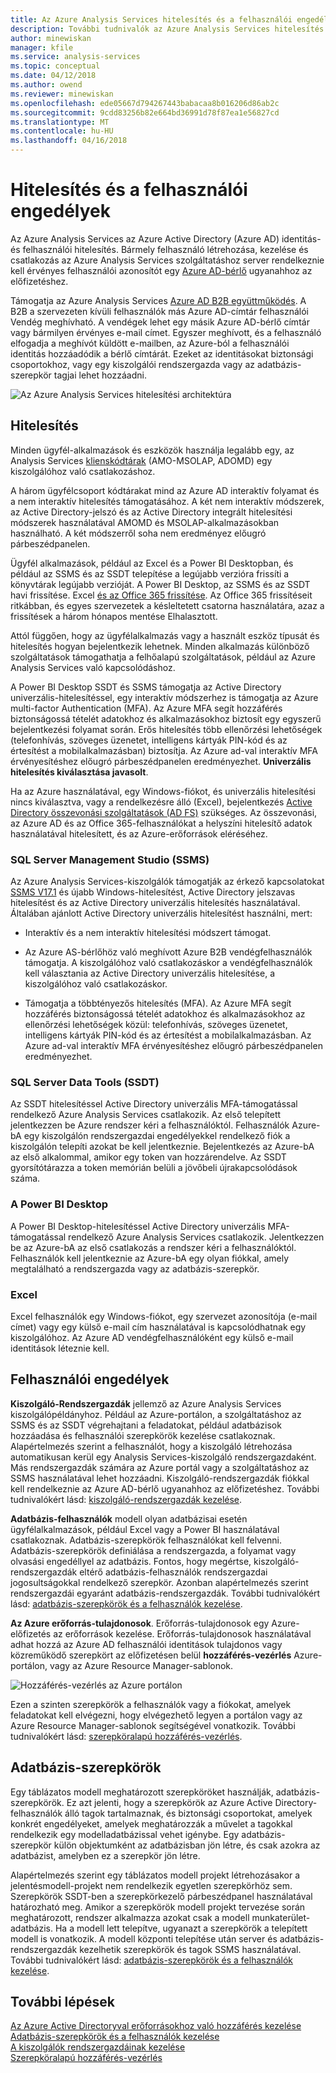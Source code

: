 ```yaml
---
title: Az Azure Analysis Services hitelesítés és a felhasználói engedélyek |} Microsoft Docs
description: További tudnivalók az Azure Analysis Services hitelesítés és a felhasználó engedélyeit.
author: minewiskan
manager: kfile
ms.service: analysis-services
ms.topic: conceptual
ms.date: 04/12/2018
ms.author: owend
ms.reviewer: minewiskan
ms.openlocfilehash: ede05667d794267443babacaa8b016206d86ab2c
ms.sourcegitcommit: 9cdd83256b82e664bd36991d78f87ea1e56827cd
ms.translationtype: MT
ms.contentlocale: hu-HU
ms.lasthandoff: 04/16/2018
---
```

# <a name="authentication-and-user-permissions"></a>Hitelesítés és a felhasználói engedélyek
Az Azure Analysis Services az Azure Active Directory (Azure AD) identitás- és felhasználói hitelesítés. Bármely felhasználó létrehozása, kezelése és csatlakozás az Azure Analysis Services szolgáltatáshoz server rendelkeznie kell érvényes felhasználói azonosítót egy [Azure AD-bérlő](../active-directory/active-directory-administer.md) ugyanahhoz az előfizetéshez.

Támogatja az Azure Analysis Services [Azure AD B2B együttműködés](../active-directory/active-directory-b2b-what-is-azure-ad-b2b.md). A B2B a szervezeten kívüli felhasználók más Azure AD-címtár felhasználói Vendég meghívható. A vendégek lehet egy másik Azure AD-bérlő címtár vagy bármilyen érvényes e-mail címet. Egyszer meghívott, és a felhasználó elfogadja a meghívót küldött e-mailben, az Azure-ból a felhasználói identitás hozzáadódik a bérlő címtárát. Ezeket az identitásokat biztonsági csoportokhoz, vagy egy kiszolgálói rendszergazda vagy az adatbázis-szerepkör tagjai lehet hozzáadni.

![Az Azure Analysis Services hitelesítési architektúra](./media/analysis-services-manage-users/aas-manage-users-arch.png)

## <a name="authentication"></a>Hitelesítés
Minden ügyfél-alkalmazások és eszközök használja legalább egy, az Analysis Services [klienskódtárak](analysis-services-data-providers.md) (AMO-MSOLAP, ADOMD) egy kiszolgálóhoz való csatlakozáshoz. 

A három ügyfélcsoport kódtárakat mind az Azure AD interaktív folyamat és a nem interaktív hitelesítés támogatásához. A két nem interaktív módszerek, az Active Directory-jelszó és az Active Directory integrált hitelesítési módszerek használatával AMOMD és MSOLAP-alkalmazásokban használható. A két módszerről soha nem eredményez előugró párbeszédpanelen.

Ügyfél alkalmazások, például az Excel és a Power BI Desktopban, és például az SSMS és az SSDT telepítése a legújabb verzióra frissíti a könyvtárak legújabb verzióját. A Power BI Desktop, az SSMS és az SSDT havi frissítése. Excel [és az Office 365 frissítése](https://support.office.com/en-us/article/When-do-I-get-the-newest-features-in-Office-2016-for-Office-365-da36192c-58b9-4bc9-8d51-bb6eed468516). Az Office 365 frissítéseit ritkábban, és egyes szervezetek a késleltetett csatorna használatára, azaz a frissítések a három hónapos mentése Elhalasztott.

Attól függően, hogy az ügyfélalkalmazás vagy a használt eszköz típusát és hitelesítés hogyan bejelentkezik lehetnek. Minden alkalmazás különböző szolgáltatások támogathatja a felhőalapú szolgáltatások, például az Azure Analysis Services való kapcsolódáshoz.

A Power BI Desktop SSDT és SSMS támogatja az Active Directory univerzális-hitelesítéssel, egy interaktív módszerhez is támogatja az Azure multi-factor Authentication (MFA). Az Azure MFA segít hozzáférés biztonságossá tételét adatokhoz és alkalmazásokhoz biztosít egy egyszerű bejelentkezési folyamat során. Erős hitelesítés több ellenőrzési lehetőségek (telefonhívás, szöveges üzenetet, intelligens kártyák PIN-kód és az értesítést a mobilalkalmazásban) biztosítja. Az Azure ad-val interaktív MFA érvényesítéshez előugró párbeszédpanelen eredményezhet. **Univerzális hitelesítés kiválasztása javasolt**.

Ha az Azure használatával, egy Windows-fiókot, és univerzális hitelesítési nincs kiválasztva, vagy a rendelkezésre álló (Excel), bejelentkezés [Active Directory összevonási szolgáltatások (AD FS)](../active-directory/connect/active-directory-aadconnect-azure-adfs.md) szükséges. Az összevonási, az Azure AD és az Office 365-felhasználókat a helyszíni hitelesítő adatok használatával hitelesített, és az Azure-erőforrások eléréséhez.

### <a name="sql-server-management-studio-ssms"></a>SQL Server Management Studio (SSMS)
Az Azure Analysis Services-kiszolgálók támogatják az érkező kapcsolatokat [SSMS V17.1](https://docs.microsoft.com/sql/ssms/download-sql-server-management-studio-ssms) és újabb Windows-hitelesítést, Active Directory jelszavas hitelesítést és az Active Directory univerzális hitelesítés használatával. Általában ajánlott Active Directory univerzális hitelesítést használni, mert:

*  Interaktív és a nem interaktív hitelesítési módszert támogat.

*  Az Azure AS-bérlőhöz való meghívott Azure B2B vendégfelhasználók támogatja. A kiszolgálóhoz való csatlakozáskor a vendégfelhasználók kell választania az Active Directory univerzális hitelesítése, a kiszolgálóhoz való csatlakozáskor.

*  Támogatja a többtényezős hitelesítés (MFA). Az Azure MFA segít hozzáférés biztonságossá tételét adatokhoz és alkalmazásokhoz az ellenőrzési lehetőségek közül: telefonhívás, szöveges üzenetet, intelligens kártyák PIN-kód és az értesítést a mobilalkalmazásban. Az Azure ad-val interaktív MFA érvényesítéshez előugró párbeszédpanelen eredményezhet.

### <a name="sql-server-data-tools-ssdt"></a>SQL Server Data Tools (SSDT)
Az SSDT hitelesítéssel Active Directory univerzális MFA-támogatással rendelkező Azure Analysis Services csatlakozik. Az első telepített jelentkezzen be Azure rendszer kéri a felhasználóktól. Felhasználók Azure-bA egy kiszolgálón rendszergazdai engedélyekkel rendelkező fiók a kiszolgálón telepíti azokat be kell jelentkeznie. Bejelentkezés az Azure-bA az első alkalommal, amikor egy token van hozzárendelve. Az SSDT gyorsítótárazza a token memórián belüli a jövőbeli újrakapcsolódások száma.

### <a name="power-bi-desktop"></a>A Power BI Desktop
A Power BI Desktop-hitelesítéssel Active Directory univerzális MFA-támogatással rendelkező Azure Analysis Services csatlakozik. Jelentkezzen be az Azure-bA az első csatlakozás a rendszer kéri a felhasználóktól. Felhasználók kell jelentkeznie az Azure-bA egy olyan fiókkal, amely megtalálható a rendszergazda vagy az adatbázis-szerepkör.

### <a name="excel"></a>Excel
Excel felhasználók egy Windows-fiókot, egy szervezet azonosítója (e-mail címet) vagy egy külső e-mail cím használatával is kapcsolódhatnak egy kiszolgálóhoz. Az Azure AD vendégfelhasználóként egy külső e-mail identitások léteznie kell.

## <a name="user-permissions"></a>Felhasználói engedélyek

**Kiszolgáló-Rendszergazdák** jellemző az Azure Analysis Services kiszolgálópéldányhoz. Például az Azure-portálon, a szolgáltatáshoz az SSMS és az SSDT végrehajtani a feladatokat, például adatbázisok hozzáadása és felhasználói szerepkörök kezelése csatlakoznak. Alapértelmezés szerint a felhasználót, hogy a kiszolgáló létrehozása automatikusan kerül egy Analysis Services-kiszolgáló rendszergazdaként. Más rendszergazdák számára az Azure portál vagy a szolgáltatáshoz az SSMS használatával lehet hozzáadni. Kiszolgáló-rendszergazdák fiókkal kell rendelkeznie az Azure AD-bérlő ugyanahhoz az előfizetéshez. További tudnivalókért lásd: [kiszolgáló-rendszergazdák kezelése](analysis-services-server-admins.md). 

**Adatbázis-felhasználók** modell olyan adatbázisai esetén ügyfélalkalmazások, például Excel vagy a Power BI használatával csatlakoznak. Adatbázis-szerepkörök felhasználókat kell felvenni. Adatbázis-szerepkörök definiálása a rendszergazda, a folyamat vagy olvasási engedéllyel az adatbázis. Fontos, hogy megértse, kiszolgáló-rendszergazdák eltérő adatbázis-felhasználók rendszergazdai jogosultságokkal rendelkező szerepkör. Azonban alapértelmezés szerint rendszergazdái egyaránt adatbázis-rendszergazdák. További tudnivalókért lásd: [adatbázis-szerepkörök és a felhasználók kezelése](analysis-services-database-users.md).

**Az Azure erőforrás-tulajdonosok**. Erőforrás-tulajdonosok egy Azure-előfizetés az erőforrások kezelése. Erőforrás-tulajdonosok használatával adhat hozzá az Azure AD felhasználói identitások tulajdonos vagy közreműködő szerepkört az előfizetésen belül **hozzáférés-vezérlés** Azure-portálon, vagy az Azure Resource Manager-sablonok. 

![Hozzáférés-vezérlés az Azure portálon](./media/analysis-services-manage-users/aas-manage-users-rbac.png)

Ezen a szinten szerepkörök a felhasználók vagy a fiókokat, amelyek feladatokat kell elvégezni, hogy elvégezhető legyen a portálon vagy az Azure Resource Manager-sablonok segítségével vonatkozik. További tudnivalókért lásd: [szerepköralapú hozzáférés-vezérlés](../role-based-access-control/overview.md). 


## <a name="database-roles"></a>Adatbázis-szerepkörök

 Egy táblázatos modell meghatározott szerepköröket használják, adatbázis-szerepkörök. Ez azt jelenti, hogy a szerepkörök az Azure Active Directory-felhasználók álló tagok tartalmaznak, és biztonsági csoportokat, amelyek konkrét engedélyeket, amelyek meghatározzák a művelet a tagokkal rendelkezik egy modelladatbázissal vehet igénybe. Egy adatbázis-szerepkör külön objektumként az adatbázisban jön létre, és csak azokra az adatbázist, amelyben ez a szerepkör jön létre.   
  
 Alapértelmezés szerint egy táblázatos modell projekt létrehozásakor a jelentésmodell-projekt nem rendelkezik egyetlen szerepkörhöz sem. Szerepkörök SSDT-ben a szerepkörkezelő párbeszédpanel használatával határozható meg. Amikor a szerepkörök modell projekt tervezése során meghatározott, rendszer alkalmazza azokat csak a modell munkaterület-adatbázis. Ha a modell lett telepítve, ugyanazt a szerepkörök a telepített modell is vonatkozik. A modell központi telepítése után server és adatbázis-rendszergazdák kezelhetik szerepkörök és tagok SSMS használatával. További tudnivalókért lásd: [adatbázis-szerepkörök és a felhasználók kezelése](analysis-services-database-users.md).
  


## <a name="next-steps"></a>További lépések

[Az Azure Active Directoryval erőforrásokhoz való hozzáférés kezelése](../active-directory/active-directory-manage-groups.md)   
[Adatbázis-szerepkörök és a felhasználók kezelése](analysis-services-database-users.md)  
[A kiszolgálók rendszergazdáinak kezelése](analysis-services-server-admins.md)  
[Szerepköralapú hozzáférés-vezérlés](../role-based-access-control/overview.md)  